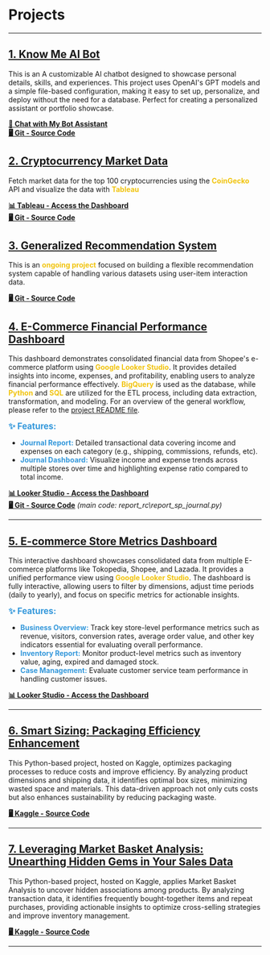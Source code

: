 # Projects
---

## <a href="https://github.com/anggoletomi/know-me-ai-bot" target="_blank">1. Know Me AI Bot</a>
This is an A customizable AI chatbot designed to showcase personal details, skills, and experiences. This project uses OpenAI's GPT models and a simple file-based configuration, making it easy to set up, personalize, and deploy without the need for a database. Perfect for creating a personalized assistant or portfolio showcase.

<a href="https://know-me-ai-bot.onrender.com/" target="_blank"><b>🤖 Chat with My Bot Assistant</b></a><br>
<a href="https://github.com/anggoletomi/know-me-ai-bot" target="_blank"><b>🖥️ Git - Source Code</b></a>

## <a href="https://github.com/anggoletomi/coingecko_crypto_api_data" target="_blank">2. Cryptocurrency Market Data</a>
Fetch market data for the top 100 cryptocurrencies using the <span style="color:#f1c40f; font-weight:bold;">CoinGecko</span> API and visualize the data with <span style="color:#f1c40f; font-weight:bold;">Tableau</span>

<a href="https://public.tableau.com/app/profile/anggoletomi.marlis.putra/viz/CryptoCoinGecko/CoinGeckoCryptocurrency" target="_blank"><b>📊 Tableau - Access the Dashboard</b></a><br>
<a href="https://github.com/anggoletomi/coingecko_crypto_api_data" target="_blank"><b>🖥️ Git - Source Code</b></a>

## <a href="https://github.com/anggoletomi/generalized-recommendation-system" target="_blank">3. Generalized Recommendation System</a>
This is an <span style="color:#f1c40f; font-weight:bold;">ongoing project</span> focused on building a flexible recommendation system capable of handling various datasets using user-item interaction data.

<a href="https://github.com/anggoletomi/generalized-recommendation-system" target="_blank"><b>🖥️ Git - Source Code</b></a>

## <a href="https://lookerstudio.google.com/reporting/6a1b2785-da92-4bd6-aabe-1f7763c0d257" target="_blank">4. E-Commerce Financial Performance Dashboard</a>  
This dashboard demonstrates consolidated financial data from Shopee's e-commerce platform using <span style="color:#f1c40f; font-weight:bold;">Google Looker Studio</span>. It provides detailed insights into income, expenses, and profitability, enabling users to analyze financial performance effectively. <span style="color:#f1c40f; font-weight:bold;">BigQuery</span> is used as the database, while <span style="color:#f1c40f; font-weight:bold;">Python</span> and <span style="color:#f1c40f; font-weight:bold;">SQL</span> are utilized for the ETL process, including data extraction, transformation, and modeling. For an overview of the general workflow, please refer to the <a href="https://github.com/anggoletomi/commerce_data/blob/main/README.md" target="_blank">project README file</a>.


<span style="font-size: 1.2em; color:#3498db; font-weight:bold;">✨ Features:</span>  
- <span style="color:#3498db; font-weight:bold;">Journal Report:</span> Detailed transactional data covering income and expenses on each category (e.g., shipping, commissions, refunds, etc).
- <span style="color:#3498db; font-weight:bold;">Journal Dashboard:</span> Visualize income and expense trends across multiple stores over time and highlighting expense ratio compared to total income.

<a href="https://lookerstudio.google.com/reporting/6a1b2785-da92-4bd6-aabe-1f7763c0d257" target="_blank"><b>📊 Looker Studio - Access the Dashboard</b></a><br>
<a href="https://github.com/anggoletomi/commerce_data" target="_blank"><b>🖥️ Git - Source Code</b></a> *(main code: report_rc\report_sp_journal.py)*

---

## <a href="https://lookerstudio.google.com/reporting/0a73cc2a-443b-4c7d-977c-193bbf1c8ac4" target="_blank">5. E-commerce Store Metrics Dashboard</a>
This interactive dashboard showcases consolidated data from multiple E-commerce platforms like Tokopedia, Shopee, and Lazada. It provides a unified performance view using <span style="color:#f1c40f; font-weight:bold;">Google Looker Studio</span>. The dashboard is fully interactive, allowing users to filter by dimensions, adjust time periods (daily to yearly), and focus on specific metrics for actionable insights.

<span style="font-size: 1.2em; color:#3498db; font-weight:bold;">✨ Features:</span>
- <span style="color:#3498db; font-weight:bold;">Business Overview:</span> Track key store-level performance metrics such as revenue, visitors, conversion rates, average order value, and other key indicators essential for evaluating overall performance.
- <span style="color:#3498db; font-weight:bold;">Inventory Report:</span> Monitor product-level metrics such as inventory value, aging, expired and damaged stock.
- <span style="color:#3498db; font-weight:bold;">Case Management:</span> Evaluate customer service team performance in handling customer issues.

<a href="https://lookerstudio.google.com/reporting/0a73cc2a-443b-4c7d-977c-193bbf1c8ac4" target="_blank"><b>📊 Looker Studio - Access the Dashboard</b></a>  

---

## <a href="https://www.kaggle.com/code/anggoletomi/smart-sizing-packaging-efficiency-enhancement" target="_blank">6. Smart Sizing: Packaging Efficiency Enhancement</a>
This Python-based project, hosted on Kaggle, optimizes packaging processes to reduce costs and improve efficiency. By analyzing product dimensions and shipping data, it identifies optimal box sizes, minimizing wasted space and materials. This data-driven approach not only cuts costs but also enhances sustainability by reducing packaging waste.

<a href="https://www.kaggle.com/code/anggoletomi/smart-sizing-packaging-efficiency-enhancement" target="_blank"><b>🖥️ Kaggle - Source Code</b></a>  

---

## <a href="https://www.kaggle.com/code/anggoletomi/unearthing-hidden-gems-in-your-sales-data" target="_blank">7. Leveraging Market Basket Analysis: Unearthing Hidden Gems in Your Sales Data</a>
This Python-based project, hosted on Kaggle, applies Market Basket Analysis to uncover hidden associations among products. By analyzing transaction data, it identifies frequently bought-together items and repeat purchases, providing actionable insights to optimize cross-selling strategies and improve inventory management.

<a href="https://www.kaggle.com/code/anggoletomi/unearthing-hidden-gems-in-your-sales-data" target="_blank"><b>🖥️ Kaggle - Source Code</b></a> 

---